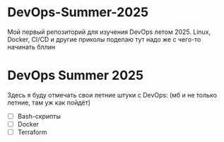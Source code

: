 # DevOps-Summer-2025
Мой первый репозиторий для изучения DevOps летом 2025. Linux, Docker, CI/CD и другие приколы поделаю тут надо же с чего-то начинать бллин  
# DevOps Summer 2025  
Здесь я буду отмечать свои летние штуки с DevOps: (мб и не только летние, там уж как пойдёт)
- [ ] Bash-скрипты  
- [ ] Docker  
- [ ] Terraform  
